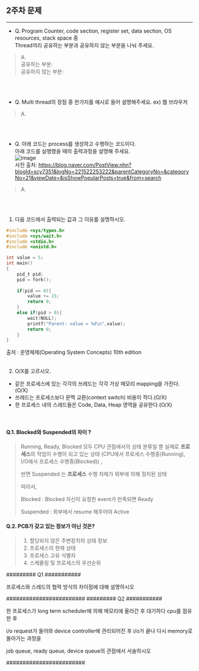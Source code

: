 ## 2주차 문제

---

- Q. Program Counter, code section, register set, data section, OS resources, stack space 중<br>
Thread끼리 공유하는 부분과 공유하지 않는 부분을 나눠 주세요.


> A.<br>
공유하는 부분: <br>
공유하지 않는 부분:

<br><br>

- Q. Multi thread의 장점 중 한가지를 예시로 들어 설명해주세요. ex) 웹 브라우저

> A.<br>

<br><br>

- Q. 아래 코드는 process를 생성하고 수행하는 코드이다.<br>
아래 코드를 실행했을 때의 출력과정을 설명해 주세요.<br>
![image](https://user-images.githubusercontent.com/37397737/96326477-f1404c00-106b-11eb-8ccc-4a5786913a73.png)<br>
사진 출처: https://blog.naver.com/PostView.nhn?blogId=scy7351&logNo=221522253222&parentCategoryNo=&categoryNo=21&viewDate=&isShowPopularPosts=true&from=search<br>

> A. <br>

<br><br>
1. 다음 코드에서 출력되는 값과 그 이유를 설명하시오.<br/>
```c
#include <sys/types.h>
#include <sys/wait.h>
#include <stdio.h>
#include <unistd.h>

int value = 5;
int main()
{
    pid_t pid;
    pid = fork();
    
    if(pid == 0){
        value += 15;
        return 0;
    }
    else if(pid > 0){
        wait(NULL);
        printf("Parent: value = %d\n",value);
        return 0;
    }
}
```
출처 : 운영체제(Operating System Concepts) 10th edition<br/><br/>

2. O/X를 고르시오.<br/>
- 같은 프로세스에 있는 각각의 쓰레드는 각각 가상 메모리 mapping을 가진다. (O/X)<br/>
- 쓰레드는 프로세스보다 문맥 교환(context switch) 비용이 적다.(O/X)<br/>
- 한 프로세스 내의 스레드들은 Code, Data, Heap 영역을 공유한다.(O/X)<br/>
<br/><br/>





#### Q.1. Blocked와 Suspended의 차이 ?

> Running, Ready, Blocked 모두 CPU 관점에서의 상태 분류일 뿐 실제로 **프로세스**의 작업이 수행이 되고 있는 상태 (CPU에서 프로세스 수행중(Running), I/O에서 프로세스 수행중(Blocked)) , 
>
> 반면 Suspended 는 **프로세스** 수행 자체가 외부에 의해 정지된 상태
>
> 따라서, 
>
> Blocked : Blocked 자신이 요청한 event가 만족되면 Ready
>
> Suspended : 외부에서 resume 해주어야 Active



#### Q.2.  PCB가 갖고 있는 정보가 아닌 것은?

> 1.  할당되지 않은 주변장치의 상태 정보
> 2. 프로세스의 현재 상태
> 3. 프로세스 고유 식별자
> 4. 스케줄링 및 프로세스의 우선순위


######### Q1 ###########

프로세스와 스레드의 협력 방식의 차이점에 대해 설명하시오

########################
######### Q2 ###########

한 프로세스가 long term scheduler에 의해 메모리에 올라간 후 대기하다 cpu를 점유한 후

i/o request가 들어와 device controller에 관리되어진 후  i/o가 끝나 다시 memory로 돌아가는 과정을

job queue, ready queue, device queue의 관점에서 서술하시오

########################
